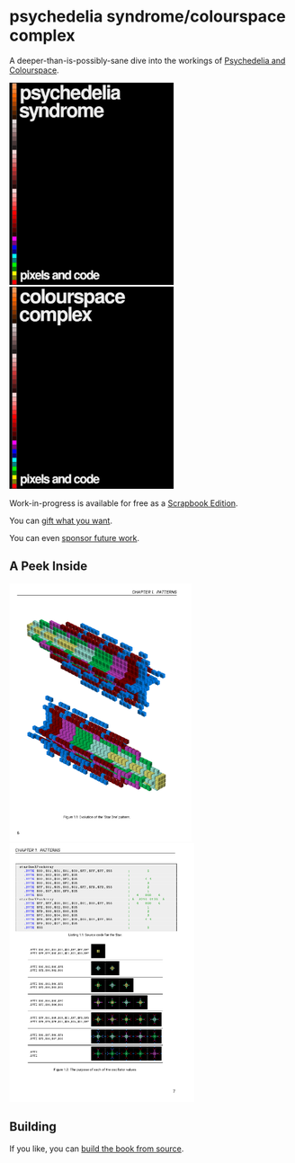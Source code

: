 # psychedelia syndrome/colourspace complex

A deeper-than-is-possibly-sane dive into the workings of [Psychedelia and Colourspace](https://github.com/mwenge/psychedelia/).

[<img height=360 src="https://github.com/mwenge/psypixels/raw/master/src/cover/pdf/cover_front.svg">](https://github.com/mwenge/psypixels/releases/download/v0.01/psychedelia_symdrome_colourspace_complex.pdf) [<img height=360 src="https://github.com/mwenge/psypixels/raw/master/src/cover/pdf/cover_front_colorspace.svg">](https://github.com/mwenge/psypixels/releases/download/v0.01/psychedelia_symdrome_colourspace_complex.pdf)

Work-in-progress is available for free as a [Scrapbook Edition](https://github.com/mwenge/psypixels/releases/download/v0.01/psychedelia_symdrome_colourspace_complex.pdf).

You can [gift what you want](https://www.paypal.com/paypalme/hoganrobert).

You can even [sponsor future work](https://github.com/sponsors/mwenge/).

## A Peek Inside
<img height=460 src="https://github.com/mwenge/psypixels/raw/master/out/page1.png"><img height=460 src="https://github.com/mwenge/psypixels/raw/master/out/page2.png">

## Building
If you like, you can [build the book from source](BUILD.md).
